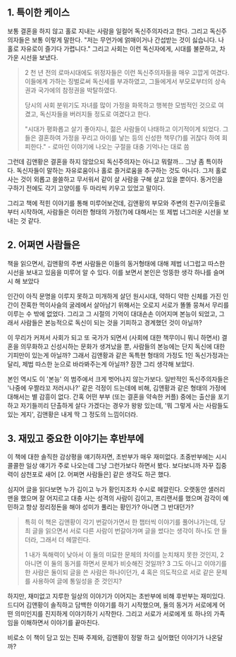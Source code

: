 ## 1. 특이한 케이스
보통 결혼을 하지 않고 홀로 지내는 사람을 일컬어 독신주의자라고 한다. 그리고 독신주의자들은  보통 이렇게 말한다. "저는 무언가에 얽매이거나 간섭받는 것이 싫습니다. 나홀로 자유로이 즐기다 가렵니다." 그리고 사회는 이런 독신자에게, 시대를 불문하고, 차가운 시선을 보냈다.

> 2 천 년 전의 로마시대에도 위정자들은 이런 독신주의자들을 매우 고깝게 여겼다. 이들에게 가하는 징벌로써 독신세를 부과하였고, 그들에게서 부모로부터의 상속권과 국가에의 참정권을 박탈하였다. 
> 
> 당시의 사회 분위기도 자녀를 많이 가정을 화목하고 행복한 모범적인 것으로 여겼고, 독신자들을 버러지들 정도로 여겼다고 한다.
> 
> "시대가 평화롭고 살기 좋아지니, 젊은 사람들이 나태하고 이기적이게 되었다. 그들은 결혼하여 가정을 꾸리고 아이를 낳는 등의 신성한 책무(?)를 귀찮다 하여 회피한다." - 로마인 이야기에 나오는 구절을 대충 기억나는 대로 씀

그런데 김앤황은 결혼을 하지 않았으되 독신주의자는 아니고 뭐랄까... 그냥 좀 특이하다. 독신자들이 말하는 자유로움이나 홀로 즐거로움을 추구하는 것도 아니다. 그저 홀로 사는 것이 외롭고 쓸쓸하고 무서워서 같이 살 사람을 구해 살고 있을 뿐이다. 동거인을 구하기 전에도 각기 고양이를 두 마리씩 키우고 있었고 말이다.

그리고 책에 적힌 이야기를 통해 미루어보건데, 김앤황의 부모와 주변의 친구/이웃들로부터 시작하여, 사람들은 이러한 형태의 가정(?)에 대해서는 또 제법 너그러운 시선을 보내는 것 같다.



## 2. 어쩌면 사람들은
책을 읽으면서, 김앤황의 주변 사람들은 이들의 동거형태에 대해 제법 너그럽고 따스한 시선을 보내고 있음을 미루어 알 수 있다. 이를 보면서 본인은 엉뚱한 생각 하나를 슬며시 해 보았다 

인간이 아직 문명을 이루지 못하고 미개하게 살던 원시시대, 약하디 약한 신체를 가진 인간이 잔혹한 먹이사슬의 굴레에서 살아남기 위해서는 오로지 서로가 똘똘 뭉쳐서 무리를 이루는 수 밖에 없었다. 그리고 그 시절의 기억이 대대손손 이어지며 본능이 되었고, 그래서 사람들은 본능적으로 독신이 되는 것을 기피하고 경계했던 것이 아닐까?

이 무리가 커져서 사회가 되고 또 국가가 되면서 (사회에 대한 책무이니 뭐니 하면서) 결혼을 의무화하고 신성시하는 문화가 생겨났을 뿐, 사람들의 본능에는 단지 독신에 대한 기피만이 있는게 아닐까? 그래서 김앤황과 같은 독특현 형태의 가정도 1인 독신가정과는 달리, 제법 따스한 눈으로 바라봐주는게 아닐까? 잠깐 그리 생각해 보았다.

본인 역시도 이 '본능' 의 범주에서 크게 벗어나지 않는가보다. 일반적인 독신주의자들은 '나중에 우짤라꼬 저러시나?' 같은 걱정이 드는데에 비해, 김앤황과 같은 형태의 가정에 대해서는 별 감흥이 없다. 간혹 어떤 부부 (또는 결혼을 약속한 커플) 중에는 출산을 포기하고 자기들끼리 단촐하게 살다 가겠다는 경우가 왕왕 있는데, '뭐 그렇게 사는 사람들도 있는 게지', 김앤황은 내게 딱 그 정도의 느낌이더라.



## 3. 재밌고 중요한 이야기는 후반부에
이 책에 대한 솔직한 감상평을 얘기하자면, 초반부가 매우 재미없다. 초중반부에는 시시콜콜한 일상 얘기가 주로 나오는데 그냥 그런가보다 하면서 봤다. 보다보니까 자꾸 집중력이 삼천포로 새어 [2. 어쩌면 사람들은] 같은 생각도 하곤 했다.

심지어 글을 읽다보면 누가 김이고 누가 황인지조차 수시로 헤깔린다. 오랫동안 샐러리맨을 했으며 잘 어지르고 대충 사는 성격의 사람이 김이고, 프리랜서를 했으며 감각이 예민하고 항상 정리정돈을 해야 성미가 풀리는 황인가? 아니면 그 반대던가? 

> 특히 이 책은 김앤황이 각기 번갈아가면서 한 챕터씩 이야기를 풀어나가는데, 당최 글을 읽으면서 서로 다른 사람이 번갈아가며 글을 썼다는 생각이 하나도 안 들더라, 그래서 더 헤깔린다. 
> 
> 1 내가 독해력이 낮아서 이 둘의 미묘한 문체의 차이를 눈치채지 못한 것인지, 2 아니면 이 둘의 동거를 하면서 문체가 비슷해진 것일까? 3 그도 아니고 이야기를 한 사람은 둘이되 글을 쓴 사람은 하나이던가, 4 혹은 의도적으로 서로 같은 문체를 사용하여 글에 통일성을 준 것인지?

하지만, 재미없고 지루한 일상의 이야기가 이어지는 초반부에 비해 후반부는 재미있다. 드디어 김앤황이 솔직하고 담백한 이야기를 하기 시작했으며, 둘의 동거가 서로에게 어떤 의미인지를 진지하게 이야기하기 시작한다. 그리고 서로가 서로에게 또 하나의 가족임을 이해하면서 이야기를 끝마친다. 

비로소 이 책이 담고 있는 진짜 주제와, 김앤황이 정말 하고 싶어했던 이야기가 나온달까?
